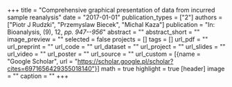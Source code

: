 +++
title = "Comprehensive graphical presentation of data from incurred sample reanalysis"
date = "2017-01-01"
publication_types = ["2"]
authors = ["Piotr J Rudzki", "Przemyslaw Biecek", "Michal Kaza"]
publication = "In: Bioanalysis, (9), 12, _pp. 947--956_"
abstract = ""
abstract_short = ""
image_preview = ""
selected = false
projects = []
tags = []
url_pdf = ""
url_preprint = ""
url_code = ""
url_dataset = ""
url_project = ""
url_slides = ""
url_video = ""
url_poster = ""
url_source = ""
url_custom = [{name = "Google Scholar", url = "https://scholar.google.pl/scholar?cites=6971656429355018140"}]
math = true
highlight = true
[header]
image = ""
caption = ""
+++
